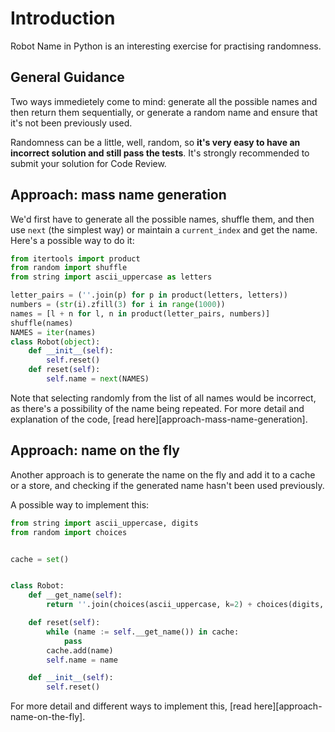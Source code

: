 # Introduction
Robot Name in Python is an interesting exercise for practising randomness.

## General Guidance
Two ways immedietely come to mind: generate all the possible names and then return them sequentially, or generate a random name and ensure that it's not been previously used.

Randomness can be a little, well, random, so **it's very easy to have an incorrect solution and still pass the tests**. It's strongly recommended to submit your solution for Code Review.

## Approach: mass name generation
We'd first have to generate all the possible names, shuffle them, and then use `next` (the simplest way) or maintain a `current_index` and get the name.
Here's a possible way to do it:

```python
from itertools import product
from random import shuffle
from string import ascii_uppercase as letters

letter_pairs = (''.join(p) for p in product(letters, letters))
numbers = (str(i).zfill(3) for i in range(1000))
names = [l + n for l, n in product(letter_pairs, numbers)]
shuffle(names)
NAMES = iter(names)
class Robot(object):
    def __init__(self):
        self.reset()
    def reset(self):
        self.name = next(NAMES)
```
Note that selecting randomly from the list of all names would be incorrect, as there's a possibility of the name being repeated.
For more detail and explanation of the code, [read here][approach-mass-name-generation].

## Approach: name on the fly
Another approach is to generate the name on the fly and add it to a cache or a store, and checking if the generated name hasn't been used previously.


A possible way to implement this:
```python
from string import ascii_uppercase, digits
from random import choices


cache = set()


class Robot:
    def __get_name(self): 
        return ''.join(choices(ascii_uppercase, k=2) + choices(digits, k=3))

    def reset(self):
        while (name := self.__get_name()) in cache:
            pass
        cache.add(name)
        self.name = name

    def __init__(self): 
        self.reset()
```

For more detail and different ways to implement this, [read here][approach-name-on-the-fly].